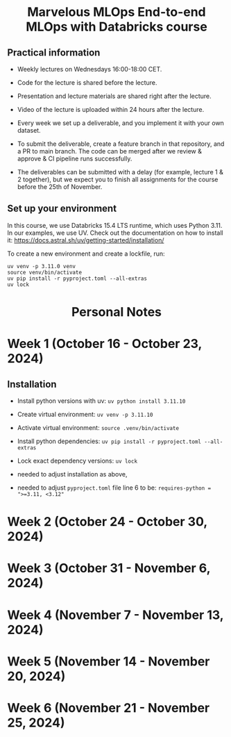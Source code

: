 <h1 align="center">
Marvelous MLOps End-to-end MLOps with Databricks course

## Practical information
- Weekly lectures on Wednesdays 16:00-18:00 CET.
- Code for the lecture is shared before the lecture. 
- Presentation and lecture materials are shared right after the lecture.
- Video of the lecture is uploaded within 24 hours after the lecture.

- Every week we set up a deliverable, and you implement it with your own dataset. 
- To submit the deliverable, create a feature branch in that repository, and a PR to main branch. The code can be merged after we review & approve & CI pipeline runs successfully.
- The deliverables can be submitted with a delay (for example, lecture 1 & 2 together), but we expect you to finish all assignments for the course before the 25th of November.


## Set up your environment
In this course, we use Databricks 15.4 LTS runtime, which uses Python 3.11. 
In our examples, we use UV. Check out the documentation on how to install it: https://docs.astral.sh/uv/getting-started/installation/

To create a new environment and create a lockfile, run:

```
uv venv -p 3.11.0 venv
source venv/bin/activate
uv pip install -r pyproject.toml --all-extras
uv lock
```
<h1 align="center">
Personal Notes

# Week 1 (October 16 - October 23, 2024)
## Installation
- Install python versions with uv: `uv python install 3.11.10`
- Create virtual environment: `uv venv -p 3.11.10`
- Activate virtual environment: `source .venv/bin/activate`
- Install python dependencies: `uv pip install -r pyproject.toml --all-extras`
- Lock exact dependency versions: `uv lock`

- needed to adjust installation as above,
- needed to adjust `pyproject.toml` file line 6 to be: `requires-python = ">=3.11, <3.12"`

# Week 2 (October 24 - October 30, 2024)
# Week 3 (October 31 - November 6, 2024)
# Week 4 (November 7 - November 13, 2024)
# Week 5 (November 14 - November 20, 2024)
# Week 6 (November 21 - November 25, 2024)
